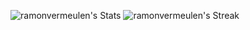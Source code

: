 ![ramonvermeulen's Stats](https://github-readme-stats.vercel.app/api?username=ramonvermeulen&theme=cobalt&show_icons=true&hide_border=true&count_private=false)
![ramonvermeulen's Streak](https://github-readme-streak-stats.herokuapp.com/?user=ramonvermeulen&theme=cobalt&hide_border=true)
